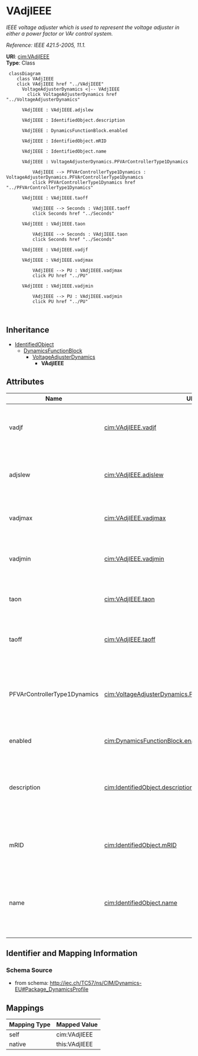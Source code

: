 # VAdjIEEE


_IEEE voltage adjuster which is used to represent the voltage adjuster in either a power factor or VAr control system._

_Reference: IEEE 421.5-2005, 11.1._





**URI**: [cim:VAdjIEEE](http://iec.ch/TC57/CIM100#VAdjIEEE)<br />
**Type**: Class




```mermaid
 classDiagram
    class VAdjIEEE
    click VAdjIEEE href "../VAdjIEEE"
      VoltageAdjusterDynamics <|-- VAdjIEEE
        click VoltageAdjusterDynamics href "../VoltageAdjusterDynamics"
      
      VAdjIEEE : VAdjIEEE.adjslew
        
      VAdjIEEE : IdentifiedObject.description
        
      VAdjIEEE : DynamicsFunctionBlock.enabled
        
      VAdjIEEE : IdentifiedObject.mRID
        
      VAdjIEEE : IdentifiedObject.name
        
      VAdjIEEE : VoltageAdjusterDynamics.PFVArControllerType1Dynamics
        
          VAdjIEEE --> PFVArControllerType1Dynamics : VoltageAdjusterDynamics.PFVArControllerType1Dynamics
          click PFVArControllerType1Dynamics href "../PFVArControllerType1Dynamics"
        
      VAdjIEEE : VAdjIEEE.taoff
        
          VAdjIEEE --> Seconds : VAdjIEEE.taoff
          click Seconds href "../Seconds"
        
      VAdjIEEE : VAdjIEEE.taon
        
          VAdjIEEE --> Seconds : VAdjIEEE.taon
          click Seconds href "../Seconds"
        
      VAdjIEEE : VAdjIEEE.vadjf
        
      VAdjIEEE : VAdjIEEE.vadjmax
        
          VAdjIEEE --> PU : VAdjIEEE.vadjmax
          click PU href "../PU"
        
      VAdjIEEE : VAdjIEEE.vadjmin
        
          VAdjIEEE --> PU : VAdjIEEE.vadjmin
          click PU href "../PU"
        
      
```





## Inheritance
* [IdentifiedObject](IdentifiedObject.md)
    * [DynamicsFunctionBlock](DynamicsFunctionBlock.md)
        * [VoltageAdjusterDynamics](VoltageAdjusterDynamics.md)
            * **VAdjIEEE**



## Attributes


| Name | URI | Cardinality and Range | Description | Inheritance |
| ---  | --- | --- | --- | --- |
| vadjf | [cim:VAdjIEEE.vadjf](http://iec.ch/TC57/CIM100#VAdjIEEE.vadjf) | 1 <br />  float  | Set high to provide a continuous raise or lower (<i>V</i><i><sub>ADJF</sub></... | direct |
| adjslew | [cim:VAdjIEEE.adjslew](http://iec.ch/TC57/CIM100#VAdjIEEE.adjslew) | 1 <br />  float  | Rate at which output of adjuster changes (<i>ADJ_SLEW</i>) | direct |
| vadjmax | [cim:VAdjIEEE.vadjmax](http://iec.ch/TC57/CIM100#VAdjIEEE.vadjmax) | 1 <br />  [PU](PU.md)  | Maximum output of the adjuster (<i>V</i><i><sub>ADJMAX</sub></i>) (&gt; VAdjI... | direct |
| vadjmin | [cim:VAdjIEEE.vadjmin](http://iec.ch/TC57/CIM100#VAdjIEEE.vadjmin) | 1 <br />  [PU](PU.md)  | Minimum output of the adjuster (<i>V</i><i><sub>ADJMIN</sub></i>) (&lt; VAdjI... | direct |
| taon | [cim:VAdjIEEE.taon](http://iec.ch/TC57/CIM100#VAdjIEEE.taon) | 1 <br />  [Seconds](Seconds.md)  | Time that adjuster pulses are on (<i>T</i><i><sub>AON</sub></i>) (&gt;= 0) | direct |
| taoff | [cim:VAdjIEEE.taoff](http://iec.ch/TC57/CIM100#VAdjIEEE.taoff) | 1 <br />  [Seconds](Seconds.md)  | Time that adjuster pulses are off (<i>T</i><i><sub>AOFF</sub></i>) (&gt;= 0) | direct |
| PFVArControllerType1Dynamics | [cim:VoltageAdjusterDynamics.PFVArControllerType1Dynamics](http://iec.ch/TC57/CIM100#VoltageAdjusterDynamics.PFVArControllerType1Dynamics) | 1 <br />  [PFVArControllerType1Dynamics](PFVArControllerType1Dynamics.md)  | Power factor or VAr controller type 1 model with which this voltage adjuster ... | [VoltageAdjusterDynamics](VoltageAdjusterDynamics.md) |
| enabled | [cim:DynamicsFunctionBlock.enabled](http://iec.ch/TC57/CIM100#DynamicsFunctionBlock.enabled) | 1 <br />  boolean  | Function block used indicator | [DynamicsFunctionBlock](DynamicsFunctionBlock.md) |
| description | [cim:IdentifiedObject.description](http://iec.ch/TC57/CIM100#IdentifiedObject.description) | 0..1 <br />  string  | The description is a free human readable text describing or naming the object | [IdentifiedObject](IdentifiedObject.md) |
| mRID | [cim:IdentifiedObject.mRID](http://iec.ch/TC57/CIM100#IdentifiedObject.mRID) | 1 <br />  string  | Master resource identifier issued by a model authority | [IdentifiedObject](IdentifiedObject.md) |
| name | [cim:IdentifiedObject.name](http://iec.ch/TC57/CIM100#IdentifiedObject.name) | 0..1 <br />  string  | The name is any free human readable and possibly non unique text naming the o... | [IdentifiedObject](IdentifiedObject.md) |









## Identifier and Mapping Information







### Schema Source


* from schema: http://iec.ch/TC57/ns/CIM/Dynamics-EU#Package_DynamicsProfile





## Mappings

| Mapping Type | Mapped Value |
| ---  | ---  |
| self | cim:VAdjIEEE |
| native | this:VAdjIEEE |




